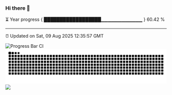 ### Hi there 👋

⏳ Year progress { ██████████████████▁▁▁▁▁▁▁▁▁▁▁▁ } 60.42 %

---

⏰ Updated on Sat, 09 Aug 2025 12:35:57 GMT

![Progress Bar CI](https://github.com/liununu/liununu/workflows/Progress%20Bar%20CI/badge.svg)![](https://raw.githubusercontent.com/L1cardo/L1cardo/main/assets/github-contribution-grid-snake.svg)![](https://raw.githubusercontent.com/seesaws/seesaws/main/assets/github-contribution-grid-snake.svg)
